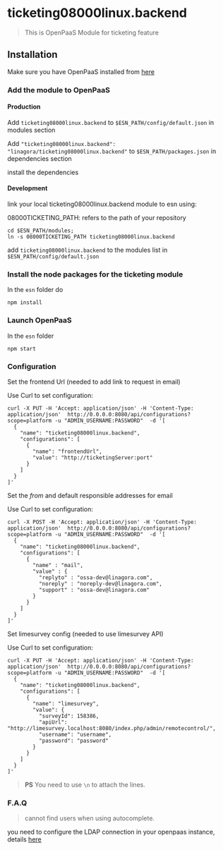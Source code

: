 # ticketing08000linux.backend
>This is OpenPaaS Module for ticketing feature

## Installation

Make sure you have OpenPaaS installed from [here](https://ci.linagora.com/linagora/lgs/openpaas/openpaas-doc/blob/master/_docs/getting-started/linux.md)

### Add the module to OpenPaaS

#### Production

Add `ticketing08000linux.backend` to `$ESN_PATH/config/default.json` in modules section

Add `"ticketing08000linux.backend": "linagora/ticketing08000linux.backend"` to `$ESN_PATH/packages.json` in dependencies section

install the dependencies

#### Development

link your local ticketing08000linux.backend module to esn using:

08000TICKETING_PATH: refers to the path of your repository

```
cd $ESN_PATH/modules;
ln -s 08000TICKETING_PATH ticketing08000linux.backend
```

add `ticketing08000linux.backend` to the modules list in `$ESN_PATH/config/default.json`

### Install the node packages for the ticketing module

In the `esn` folder do
```
npm install
```

### Launch OpenPaaS

In the `esn` folder
```
npm start
```

### Configuration

Set the frontend Url (needed to add link to request in email)

Use Curl to set configuration:
```
curl -X PUT -H 'Accept: application/json' -H 'Content-Type: application/json'  http://0.0.0.0:8080/api/configurations?scope=platform -u "ADMIN_USERNAME:PASSWORD"  -d '[
  {
    "name": "ticketing08000linux.backend",
    "configurations": [
      {
        "name": "frontendUrl",
        "value": "http://ticketingServer:port"
      }
    ]
  }
]'
```

Set the _from_ and default responsible addresses for email

Use Curl to set configuration:
```
curl -X POST -H 'Accept: application/json' -H 'Content-Type: application/json'  http://0.0.0.0:8080/api/configurations?scope=platform -u "ADMIN_USERNAME:PASSWORD"  -d '[
  {
    "name": "ticketing08000linux.backend",
    "configurations": [
      {
        "name" : "mail",
        "value" : {
          "replyto" : "ossa-dev@linagora.com",
          "noreply" : "noreply-dev@linagora.com",
          "support" : "ossa-dev@linagora.com"
        }
      }
    ]
  }
]'
```

Set limesurvey config (needed to use limesurvey API)

Use Curl to set configuration:
```
curl -X PUT -H 'Accept: application/json' -H 'Content-Type: application/json'  http://0.0.0.0:8080/api/configurations?scope=platform -u "ADMIN_USERNAME:PASSWORD"  -d '[
  {
    "name": "ticketing08000linux.backend",
    "configurations": [
      {
        "name": "limesurvey",
        "value": {
          "surveyId": 158386,
          "apiUrl": "http://limesurvey.localhost:8080/index.php/admin/remotecontrol/",
          "username": "username",
          "password": "password"
        }
      }
    ]
  }
]'
```


> **PS**  You need to use ``` \n ``` to attach the lines.

### F.A.Q

> cannot find users when using autocomplete.

you need to configure the LDAP connection in your openpaas instance, details [here](https://ci.linagora.com/linagora/lps/studio/ticketing08000linux/-/wikis/LDAP-Config)

